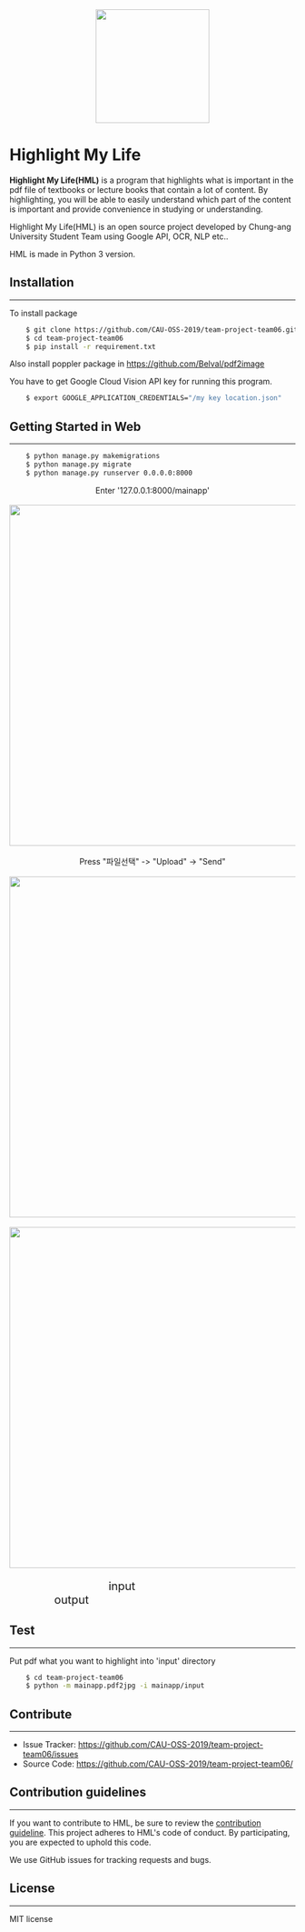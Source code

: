 
<div>
<center>
<img width='200' src="https://user-images.githubusercontent.com/43204507/57985512-f0387300-7aa3-11e9-8eea-a1cc4603d649.png">
</center>
</div>

# Highlight My Life

**Highlight My Life(HML)** is a program that highlights what is important in the pdf file of textbooks or lecture books that contain a lot of content. By highlighting, you will be able to easily understand which part of the content is important and provide convenience in studying or understanding.

Highlight My Life(HML) is an open source project developed by Chung-ang University Student Team using Google API, OCR, NLP etc..

HML is made in Python 3 version.

## Installation
---------------
To install package
```bash
    $ git clone https://github.com/CAU-OSS-2019/team-project-team06.git
    $ cd team-project-team06
    $ pip install -r requirement.txt
```
Also install poppler package in https://github.com/Belval/pdf2image

You have to get Google Cloud Vision API key for running this program.
```bash
    $ export GOOGLE_APPLICATION_CREDENTIALS="/my key location.json"
```
## Getting Started in Web
------------------------------
```bash
    $ python manage.py makemigrations
    $ python manage.py migrate
    $ python manage.py runserver 0.0.0.0:8000
```
<div>
<center>
Enter '127.0.0.1:8000/mainapp'
<br>
<br>
<img width = '600' src="https://user-images.githubusercontent.com/43204507/58175040-3aa33500-7cda-11e9-82fc-ba5b66133c57.png">
<br>
<br>
Press "파일선택" -> "Upload" -> "Send"
<br>
<br>
<img width = '600' src="https://user-images.githubusercontent.com/43204507/58175357-ef3d5680-7cda-11e9-96a0-4c0c45cc5663.png">
<br>
<br>
<img width = '600' src="https://user-images.githubusercontent.com/43204507/58175962-44c63300-7cdc-11e9-9485-5e7bc426d80b.png">
<br>
</center>
<p style="font-size:20px"> &nbsp&nbsp&nbsp&nbsp&nbsp&nbsp&nbsp&nbsp&nbsp&nbsp&nbsp&nbsp&nbsp&nbsp&nbsp&nbsp&nbsp&nbsp&nbsp&nbsp&nbsp&nbsp&nbsp&nbsp&nbsp&nbsp&nbsp&nbsp&nbsp&nbsp&nbspinput&nbsp&nbsp&nbsp&nbsp&nbsp&nbsp&nbsp&nbsp&nbsp&nbsp&nbsp&nbsp&nbsp&nbsp&nbsp&nbsp&nbsp&nbsp&nbsp&nbsp&nbsp&nbsp&nbsp&nbsp&nbsp&nbsp&nbsp&nbsp&nbsp&nbsp&nbsp&nbsp&nbsp&nbsp&nbsp&nbsp&nbsp&nbsp&nbsp&nbsp&nbsp&nbsp&nbsp&nbsp&nbsp&nbsp&nbsp&nbsp&nbsp&nbsp&nbsp&nbsp&nbsp&nbsp&nbsp&nbsp&nbsp&nbsp&nbsp&nbsp&nbsp&nbsp&nbsp output
</div>

## Test
-------------------
Put pdf what you want to highlight into 'input' directory
```bash
    $ cd team-project-team06
    $ python -m mainapp.pdf2jpg -i mainapp/input
```

## Contribute
----------------
* Issue Tracker: https://github.com/CAU-OSS-2019/team-project-team06/issues
* Source Code: https://github.com/CAU-OSS-2019/team-project-team06/

## Contribution guidelines
-----------------------
If you want to contribute to HML, be sure to review the [contribution guideline](https://github.com/CAU-OSS-2019/team-project-team06/). This project adheres to HML's code of conduct. By participating, you are expected to uphold this code.

We use GitHub issues for tracking requests and bugs.

## License
------------------------
MIT license
